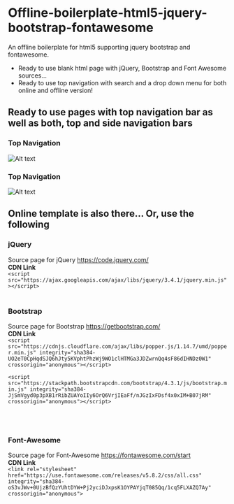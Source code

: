# Offline-boilerplate-html5-jquery-bootstrap-fontawesome
An offline boilerplate for html5 supporting jquery bootstrap and fontawesome. 
* Ready to use blank html page with jQuery, Bootstrap and Font Awesome sources...
* Ready to use top navigation with search and a drop down menu for both online and offline version!

## Ready to use pages with top navigation bar as well as both, top and side navigation bars
### Top Navigation
![Alt text](../md-images/top-nav.png?raw=true "Topbar navigation")

### Top Navigation
![Alt text](../md-images/side-nav.png?raw=true "Sidebar navigation")

## Online template is also there... Or, use the following
### jQuery <br>
Source page for jQuery <https://code.jquery.com/> <br>
**CDN Link**  <br>
`<script src="https://ajax.googleapis.com/ajax/libs/jquery/3.4.1/jquery.min.js"></script>`
 <br>
 <br>
### Bootstrap <br>
Source page for Bootstrap <https://getbootstrap.com/> <br>
**CDN Link** <br>
`<script src="https://cdnjs.cloudflare.com/ajax/libs/popper.js/1.14.7/umd/popper.min.js" integrity="sha384-UO2eT0CpHqdSJQ6hJty5KVphtPhzWj9WO1clHTMGa3JDZwrnQq4sF86dIHNDz0W1" crossorigin="anonymous"></script>`

`<script src="https://stackpath.bootstrapcdn.com/bootstrap/4.3.1/js/bootstrap.min.js" integrity="sha384-JjSmVgyd0p3pXB1rRibZUAYoIIy6OrQ6VrjIEaFf/nJGzIxFDsf4x0xIM+B07jRM" crossorigin="anonymous"></script>`

 <br>
 <br>

### Font-Awesome <br>
Source page for Font-Awesome <https://fontawesome.com/start> <br>
**CDN Link** <br>
`<link rel="stylesheet" href="https://use.fontawesome.com/releases/v5.8.2/css/all.css" integrity="sha384-oS3vJWv+0UjzBfQzYUhtDYW+Pj2yciDJxpsK1OYPAYjqT085Qq/1cq5FLXAZQ7Ay" crossorigin="anonymous">`
